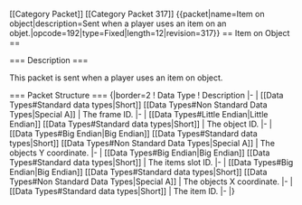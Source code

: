 \[\[Category Packet\]\] \[\[Category Packet 317\]\] {{packet\|name=Item
on object\|description=Sent when a player uses an item on an
objet.\|opcode=192\|type=Fixed\|length=12\|revision=317}} == Item on
Object ==

=== Description ===

This packet is sent when a player uses an item on object.

=== Packet Structure === {\|border=2 ! Data Type ! Description \|- \|
\[\[Data Types\#Standard data types\|Short\]\] \[\[Data Types\#Non
Standard Data Types\|Special A\]\] \| The frame ID. \|- \| \[\[Data
Types\#Little Endian\|Little Endian\]\] \[\[Data Types\#Standard data
types\|Short\]\] \| The object ID. \|- \| \[\[Data Types\#Big
Endian\|Big Endian\]\] \[\[Data Types\#Standard data types\|Short\]\]
\[\[Data Types\#Non Standard Data Types\|Special A\]\] \| The objects Y
coordinate. \|- \| \[\[Data Types\#Big Endian\|Big Endian\]\] \[\[Data
Types\#Standard data types\|Short\]\] \| The items slot ID. \|- \|
\[\[Data Types\#Big Endian\|Big Endian\]\] \[\[Data Types\#Standard data
types\|Short\]\] \[\[Data Types\#Non Standard Data Types\|Special A\]\]
\| The objects X coordinate. \|- \| \[\[Data Types\#Standard data
types\|Short\]\] \| The item ID. \|- \|}
